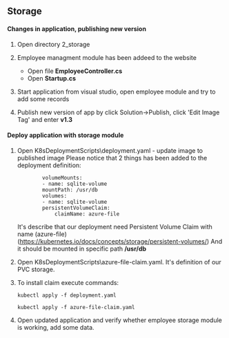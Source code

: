 ## Storage

#### Changes in application, publishing new version
1. Open directory 2_storage
2. Employee managment module has been addeed to the website
	* Open file **EmployeeController.cs**
	* Open **Startup.cs**
3. Start application from visual studio, open employee module and try to add some records

4. Publish new version of app by click Solution->Publish, click 'Edit Image Tag' and enter **v1.3**

#### Deploy application with storage module
1. Open K8sDeploymentScripts\deployment.yaml - update image to published image
	Please notice that 2 things has been added to the deployment definition:
	```
			volumeMounts:               
			- name: sqlite-volume       
			mountPath: /usr/db
			volumes:
			- name: sqlite-volume         
			persistentVolumeClaim:
				claimName: azure-file
	```
	It's describe that our deployment need Persistent Volume Claim with name (azure-file) (https://kubernetes.io/docs/concepts/storage/persistent-volumes/)
	And it should be mounted in specific path **/usr/db**

2. Open K8sDeploymentScripts\azure-file-claim.yaml. It's definition of our PVC storage.
3. To install claim execute commands:

	```
	kubectl apply -f deployment.yaml
	```

	```
	kubectl apply -f azure-file-claim.yaml
	```
	
4. Open updated application and verify whether employee storage module is working, add some data.